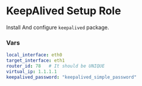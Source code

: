 # KeepAlived Setup Role

Install And configure `keepalived` package.

### Vars

```yaml
local_interface: eth0
target_interface: eth1
router_id: 78   # It should be UNIQUE
virtual_ip: 1.1.1.1
keepalived_password: "keepalived_simple_password"
```
